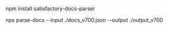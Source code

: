npm install satisfactory-docs-parser

npx parse-docs --input ./docs_v700.json --output ./output_v700
